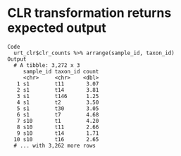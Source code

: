 # CLR transformation returns expected output

    Code
      urt_clr$clr_counts %>% arrange(sample_id, taxon_id)
    Output
      # A tibble: 3,272 x 3
         sample_id taxon_id count
         <chr>     <chr>    <dbl>
       1 s1        t11       3.07
       2 s1        t14       3.81
       3 s1        t146      1.25
       4 s1        t2        3.50
       5 s1        t30       3.05
       6 s1        t7        4.68
       7 s10       t1        4.20
       8 s10       t11       2.66
       9 s10       t14       1.71
      10 s10       t16       2.65
      # ... with 3,262 more rows


